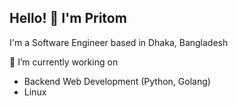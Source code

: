 ## Hello! 👋 I'm Pritom
I'm a Software Engineer based in Dhaka, Bangladesh 

🔭 I’m currently working on 
* Backend Web Development (Python, Golang)
* Linux
<!--
**PritomKarmokar/PritomKarmokar** is a ✨ _special_ ✨ repository because its `README.md` (this file) appears on your GitHub profile.

Here are some ideas to get you started:

- 🔭 I’m currently working on ...
- 🌱 I’m currently learning ...
- 👯 I’m looking to collaborate on ...
- 🤔 I’m looking for help with ...
- 💬 Ask me about ...
- 📫 How to reach me: ...
- 😄 Pronouns: ...
- ⚡ Fun fact: ...
-->
